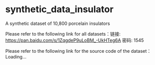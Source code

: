 # synthetic_data_insulator
A synthetic dataset of 10,800 porcelain insulators

Please refer to the following link for all datasets：链接: https://pan.baidu.com/s/1ZqgdeP9uLoBM_-UkHTeg6A  密码: 1545

Please refer to the following link for the source code of the dataset：Loading...
